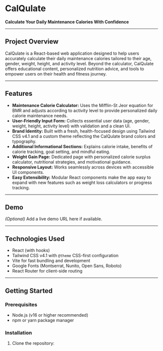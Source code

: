 # CalQulate

**Calculate Your Daily Maintenance Calories With Confidence**

---

## Project Overview

CalQulate is a React-based web application designed to help users accurately calculate their daily maintenance calories tailored to their age, gender, weight, height, and activity level. Beyond the calculator, CalQulate offers educational content, personalized nutrition advice, and tools to empower users on their health and fitness journey.

---

## Features

- **Maintenance Calorie Calculator:** Uses the Mifflin-St Jeor equation for BMR and adjusts according to activity level to provide personalized daily calorie maintenance needs.
- **User-Friendly Input Form:** Collects essential user data (age, gender, weight, height, activity level) with validation and a clean UI.
- **Brand Identity:** Built with a fresh, health-focused design using Tailwind CSS v4.1 and a custom theme reflecting the CalQulate brand colors and typography.
- **Additional Informational Sections:** Explains calorie intake, benefits of calorie tracking, goal setting, and mindful eating.
- **Weight Gain Page:** Dedicated page with personalized calorie surplus calculator, nutritional strategies, and motivational guidance.
- **Responsive Layout:** Works seamlessly across devices with accessible UI components.
- **Easy Extensibility:** Modular React components make the app easy to expand with new features such as weight loss calculators or progress tracking.

---

## Demo

*(Optional)* Add a live demo URL here if available.

---

## Technologies Used

- React (with hooks)
- Tailwind CSS v4.1 with `@theme` CSS-first configuration
- Vite for fast bundling and development
- Google Fonts (Montserrat, Nunito, Open Sans, Roboto)
- React Router for client-side routing

---

## Getting Started

### Prerequisites

- Node.js (v16 or higher recommended)
- npm or yarn package manager

### Installation

1. Clone the repository:

